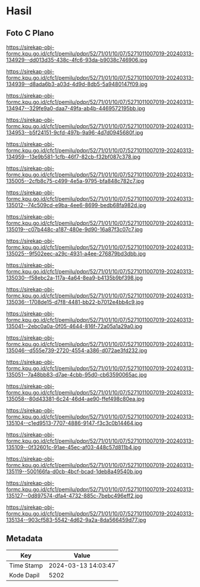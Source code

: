 # Hasil

## Foto C Plano

https://sirekap-obj-formc.kpu.go.id/cfc1/pemilu/pdpr/52/71/01/10/07/5271011007019-20240313-134929--dd013d35-438c-4fc6-93da-b9038c746906.jpg

https://sirekap-obj-formc.kpu.go.id/cfc1/pemilu/pdpr/52/71/01/10/07/5271011007019-20240313-134939--d8ada6b3-a03d-4d9d-8db5-5a9480147f09.jpg

https://sirekap-obj-formc.kpu.go.id/cfc1/pemilu/pdpr/52/71/01/10/07/5271011007019-20240313-134947--329fe9a0-daa7-49fa-ab4b-4469572195bb.jpg

https://sirekap-obj-formc.kpu.go.id/cfc1/pemilu/pdpr/52/71/01/10/07/5271011007019-20240313-134953--b5f24151-9cfd-497b-9a96-4d7d0945680f.jpg

https://sirekap-obj-formc.kpu.go.id/cfc1/pemilu/pdpr/52/71/01/10/07/5271011007019-20240313-134959--13e9b581-1cfb-46f7-82cb-f32bf087c378.jpg

https://sirekap-obj-formc.kpu.go.id/cfc1/pemilu/pdpr/52/71/01/10/07/5271011007019-20240313-135005--2cfb8c75-c499-4e5a-9795-bfa848c782c7.jpg

https://sirekap-obj-formc.kpu.go.id/cfc1/pemilu/pdpr/52/71/01/10/07/5271011007019-20240313-135012--74c509cd-e9ba-4ee6-8699-bedb68fa982d.jpg

https://sirekap-obj-formc.kpu.go.id/cfc1/pemilu/pdpr/52/71/01/10/07/5271011007019-20240313-135019--c07b448c-a187-480e-9d90-16a87f3c07c7.jpg

https://sirekap-obj-formc.kpu.go.id/cfc1/pemilu/pdpr/52/71/01/10/07/5271011007019-20240313-135025--9f502eec-a29c-4931-a4ee-276879bd3dbb.jpg

https://sirekap-obj-formc.kpu.go.id/cfc1/pemilu/pdpr/52/71/01/10/07/5271011007019-20240313-135030--f58ebc2a-117a-4a64-8ea9-b4135b9bf398.jpg

https://sirekap-obj-formc.kpu.go.id/cfc1/pemilu/pdpr/52/71/01/10/07/5271011007019-20240313-135036--1708de15-d7f8-4481-bb22-b7012e4bb4c9.jpg

https://sirekap-obj-formc.kpu.go.id/cfc1/pemilu/pdpr/52/71/01/10/07/5271011007019-20240313-135041--2ebc0a0a-0f05-4644-816f-72a05a1a29a0.jpg

https://sirekap-obj-formc.kpu.go.id/cfc1/pemilu/pdpr/52/71/01/10/07/5271011007019-20240313-135046--d555e739-2720-4554-a386-d072ae3fd232.jpg

https://sirekap-obj-formc.kpu.go.id/cfc1/pemilu/pdpr/52/71/01/10/07/5271011007019-20240313-135051--7a48bb83-d7ae-4cbb-95d0-cb63590065ac.jpg

https://sirekap-obj-formc.kpu.go.id/cfc1/pemilu/pdpr/52/71/01/10/07/5271011007019-20240313-135058--80d43381-6c24-46d4-ae90-ffef498c80ea.jpg

https://sirekap-obj-formc.kpu.go.id/cfc1/pemilu/pdpr/52/71/01/10/07/5271011007019-20240313-135104--c1ed9513-7707-4886-9147-f3c3c0b14464.jpg

https://sirekap-obj-formc.kpu.go.id/cfc1/pemilu/pdpr/52/71/01/10/07/5271011007019-20240313-135109--0f32601c-91ae-45ec-af03-448c57d811b4.jpg

https://sirekap-obj-formc.kpu.go.id/cfc1/pemilu/pdpr/52/71/01/10/07/5271011007019-20240313-135119--500166fa-d0cb-4bcf-bcad-1deb8a49540b.jpg

https://sirekap-obj-formc.kpu.go.id/cfc1/pemilu/pdpr/52/71/01/10/07/5271011007019-20240313-135127--0d897574-dfa4-4732-885c-7bebc496eff2.jpg

https://sirekap-obj-formc.kpu.go.id/cfc1/pemilu/pdpr/52/71/01/10/07/5271011007019-20240313-135134--903cf583-5542-4d62-9a2a-8da566459d77.jpg


## Metadata

| Key        | Value               |
| ---------- | ------------------- |
| Time Stamp | 2024-03-13 14:03:47 |
| Kode Dapil | 5202                |



